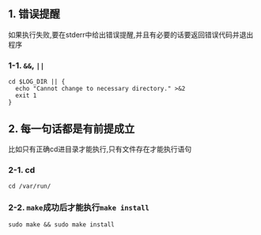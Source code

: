 ## 1. 错误提醒
如果执行失败,要在stderr中给出错误提醒,并且有必要的话要返回错误代码并退出程序
### 1-1. `&&`, `||`
```
cd $LOG_DIR || {
  echo "Cannot change to necessary directory." >&2
  exit 1
}
```


## 2. 每一句话都是有前提成立
比如只有正确cd进目录才能执行,只有文件存在才能执行语句
### 2-1. cd
```
cd /var/run/
```
### 2-2. `make`成功后才能执行`make install`
```
sudo make && sudo make install
```

